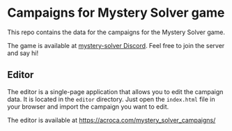 # Campaigns for Mystery Solver game

This repo contains the data for the campaigns for the Mystery Solver game.

The game is available at [mystery-solver Discord](https://discord.gg/WgUDPwrVn9). Feel free to join the server and say hi!

## Editor

The editor is a single-page application that allows you to edit the campaign data. It is located in the `editor` directory. Just open the `index.html` file in your browser and import the campaign you want to edit.

The editor is available at https://acroca.com/mystery_solver_campaigns/

